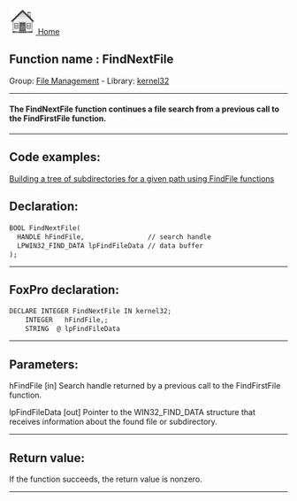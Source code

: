 [<img src="../../images/home.png"> Home ](https://github.com/VFPX/Win32API)  

## Function name : FindNextFile
Group: [File Management](../../functions_group.md#File_Management)  -  Library: [kernel32](../../Libraries.md#kernel32)  
***  


#### The FindNextFile function continues a file search from a previous call to the FindFirstFile function.
***  


## Code examples:
[Building a tree of subdirectories for a given path using FindFile functions](../../samples/sample_236.md)  

## Declaration:
```foxpro  
BOOL FindNextFile(
  HANDLE hFindFile,                // search handle
  LPWIN32_FIND_DATA lpFindFileData // data buffer
);  
```  
***  


## FoxPro declaration:
```foxpro  
DECLARE INTEGER FindNextFile IN kernel32;
	INTEGER   hFindFile,;
	STRING  @ lpFindFileData  
```  
***  


## Parameters:
hFindFile 
[in] Search handle returned by a previous call to the FindFirstFile function. 

lpFindFileData 
[out] Pointer to the WIN32_FIND_DATA structure that receives information about the found file or subdirectory.   
***  


## Return value:
If the function succeeds, the return value is nonzero.  
***  

